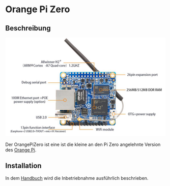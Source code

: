 # Orange Pi Zero

## Beschreibung

![Orange Pi](doc/opizero.png)

Der OrangePiZero ist eine ist die kleine an den Pi Zero
angelehnte Version des [Orange Pi](http://www.orangepi.org/). 

## Installation

In dem [Handbuch](doc/OrangePi_Zero_H2_User_Manual_v0.9.1.pdf)
wird die Inbetriebnahme ausführlich beschrieben.

